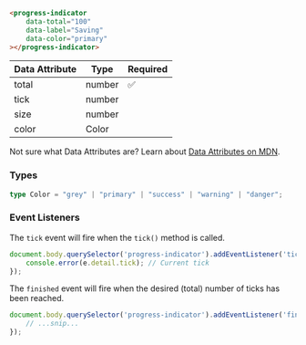 ```html
<progress-indicator
    data-total="100"
    data-label="Saving"
    data-color="primary"
></progress-indicator>
```

| Data Attribute | Type | Required |
| -------------- | ---- | -------- |
| total | number | ✅ |
| tick | number | |
| size | number | |
| color | Color | |

Not sure what Data Attributes are? Learn about [Data Attributes on MDN](https://developer.mozilla.org/en-US/docs/Web/HTML/Global_attributes/data-*).

### Types

```typescript
type Color = "grey" | "primary" | "success" | "warning" | "danger";
```

### Event Listeners

The `tick` event will fire when the `tick()` method is called.

```typescript
document.body.querySelector('progress-indicator').addEventListener('tick', (e) => {
    console.error(e.detail.tick); // Current tick
});
```

The `finished` event will fire when the desired (total) number of ticks has been reached.

```typescript
document.body.querySelector('progress-indicator').addEventListener('finished', (e) => {
    // ...snip...
});
```
